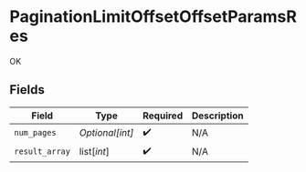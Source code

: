 # PaginationLimitOffsetOffsetParamsRes

OK


## Fields

| Field              | Type               | Required           | Description        |
| ------------------ | ------------------ | ------------------ | ------------------ |
| `num_pages`        | *Optional[int]*    | :heavy_check_mark: | N/A                |
| `result_array`     | list[*int*]        | :heavy_check_mark: | N/A                |